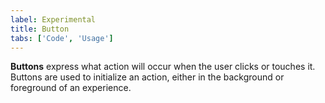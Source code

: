 ```yaml
---
label: Experimental
title: Button
tabs: ['Code', 'Usage']
---
```


<page-intro>**Buttons** express what action will occur when the user clicks or touches it. Buttons are used to initialize an action, either in the background or foreground of an experience.</page-intro>

<component 
    name="Experimental primary button"
    component="button"
    variation="button--primary" 
    experimental="true"
    >
</component>
<component 
    name="Experimental secondary button"
    component="button"
    variation="button--secondary" 
    experimental="true"
    >
</component>
<component 
    name="Experimental tertiary button"
    component="button"
    variation="button--tertiary" 
    experimental="true"
    >
</component>
<component 
    name="Experimental ghost button"
    component="button"
    variation="button--ghost" 
    experimental="true"
    >
</component>
<component 
    name="Experimental danger button"
    component="button"
    variation="button--danger--primary" 
    experimental="true"
    >
</component>
<component 
    name="Experimental small primary button"
    component="button"
    variation="button--primary--small" 
    experimental="true"
    >
</component>
<component 
    name="Experimental small secondary button"
    component="button"
    variation="button--secondary--small" 
    experimental="true"
    >
</component>
<component 
    name="Experimental small tertiary button"
    component="button"
    variation="button--tertiary--small" 
    experimental="true"
    >
</component>
<component 
    name="Experimental small ghost button"
    component="button"
    variation="button--ghost--small" 
    experimental="true"
    >
</component>
<component 
    name="Experimental small danger button"
    component="button"
    variation="button--danger--primary--small" 
    experimental="true"
    >
</component>
<component-docs component="button"></component-docs>
